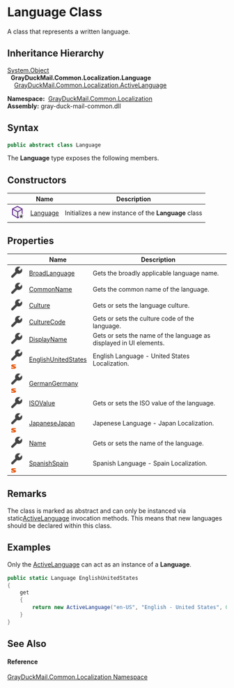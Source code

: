Language Class
==============
A class that represents a written language.


Inheritance Hierarchy
---------------------
[System.Object][1]  
  **GrayDuckMail.Common.Localization.Language**  
    [GrayDuckMail.Common.Localization.ActiveLanguage][2]  

  **Namespace:**  [GrayDuckMail.Common.Localization][3]  
  **Assembly:** gray-duck-mail-common.dll

Syntax
------

```csharp
public abstract class Language
```

The **Language** type exposes the following members.


Constructors
------------

|                     | Name          | Description                                          |
| ------------------- | ------------- | ---------------------------------------------------- |
| ![Protected method] | [Language][4] | Initializes a new instance of the **Language** class |


Properties
----------

|                                    | Name                      | Description                                                        |
| ---------------------------------- | ------------------------- | ------------------------------------------------------------------ |
| ![Public property]                 | [BroadLanguage][5]        | Gets the broadly applicable language name.                         |
| ![Public property]                 | [CommonName][6]           | Gets the common name of the language.                              |
| ![Public property]                 | [Culture][7]              | Gets or sets the language culture.                                 |
| ![Public property]                 | [CultureCode][8]          | Gets or sets the culture code of the language.                     |
| ![Public property]                 | [DisplayName][9]          | Gets or sets the name of the language as displayed in UI elements. |
| ![Public property]![Static member] | [EnglishUnitedStates][10] | English Language - United States Localization.                     |
| ![Public property]![Static member] | [GermanGermany][11]       |                                                                    |
| ![Public property]                 | [ISOValue][12]            | Gets or sets the ISO value of the language.                        |
| ![Public property]![Static member] | [JapaneseJapan][13]       | Japenese Language - Japan Localization.                            |
| ![Public property]                 | [Name][14]                | Gets or sets the name of the language.                             |
| ![Public property]![Static member] | [SpanishSpain][15]        | Spanish Language - Spain Localization.                             |


Remarks
-------
 The class is marked as abstract and can only be instanced via static[ActiveLanguage][2] invocation methods. This means that new languages should be declared within this class. 

Examples
--------
 Only the [ActiveLanguage][2] can act as an instance of a **Language**. 
```csharp
public static Language EnglishUnitedStates
{
    get
    {
        return new ActiveLanguage("en-US", "English - United States", 0x0409, string.Empty);
    }
}
```


See Also
--------

#### Reference
[GrayDuckMail.Common.Localization Namespace][3]  

[1]: https://docs.microsoft.com/dotnet/api/system.object
[2]: ../ActiveLanguage/README.md
[3]: ../README.md
[4]: _ctor.md
[5]: BroadLanguage.md
[6]: CommonName.md
[7]: Culture.md
[8]: CultureCode.md
[9]: DisplayName.md
[10]: EnglishUnitedStates.md
[11]: GermanGermany.md
[12]: ISOValue.md
[13]: JapaneseJapan.md
[14]: Name.md
[15]: SpanishSpain.md
[Protected method]: ../../icons/protmethod.svg "Protected method"
[Public property]: ../../icons/pubproperty.svg "Public property"
[Static member]: ../../icons/static.gif "Static member"